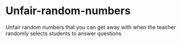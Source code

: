 # Unfair-random-numbers
Unfair random numbers that you can get away with when the teacher randomly selects students to answer questions
